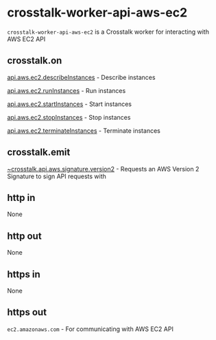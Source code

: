 crosstalk-worker-api-aws-ec2
============================

`crosstalk-worker-api-aws-ec2` is a Crosstalk worker for interacting with AWS EC2 API

## crosstalk.on

[api.aws.ec2.describeInstances](/crosstalk/crosstalk-worker-api-aws-ec2/wiki/api.aws.ec2.describeInstances) - Describe instances

[api.aws.ec2.runInstances](/crosstalk/crosstalk-worker-api-aws-ec2/wiki/api.aws.ec2.runInstances) - Run instances

[api.aws.ec2.startInstances](/crosstalk/crosstalk-worker-api-aws-ec2/wiki/api.aws.ec2.startInstances) - Start instances

[api.aws.ec2.stopInstances](/crosstalk/crosstalk-worker-api-aws-ec2/wiki/api.aws.ec2.stopInstances) - Stop instances

[api.aws.ec2.terminateInstances](/crosstalk/crosstalk-worker-api-aws-ec2/wiki/api.aws.ec2.terminateInstances) - Terminate instances

## crosstalk.emit

[~crosstalk.api.aws.signature.version2](/crosstalk/crosstalk-worker-api-aws-signature-version2/wiki/api.aws.signature.version2) - Requests an AWS Version 2 Signature to sign API requests with

## http in

None

## http out

None

## https in

None

## https out

`ec2.amazonaws.com` - For communicating with AWS EC2 API

